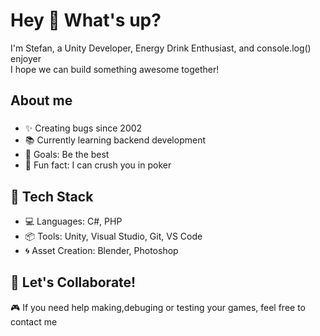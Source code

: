 <h1 align="left">Hey 👋 What's up?</h1>
<p align="left">I'm Stefan, a Unity Developer, Energy Drink Enthusiast, and console.log() enjoyer<br> I hope we can build something awesome together!</p>
<h2 align="left">About me</h2>

###

<ul>
<li align="left">✨ Creating bugs since 2002</li>
<li align="left">📚 Currently learning backend development</li>
<li align="left">🎯 Goals: Be the best</li>
<li align="left">🎲 Fun fact: I can crush you in poker</li>
</ul>

###

<h2 align="left">🔧 Tech Stack</h2>
<ul>
<li align="left">💻 Languages: C#, PHP</li>
<li align="left">📦 Tools: Unity, Visual Studio, Git, VS Code</li>
<li align="left">🌀 Asset Creation: Blender, Photoshop</li>
</ul>

<h2 align="left">🤝 Let's Collaborate!</h2>
<p align="left">🎮 If you need help making,debuging or testing your games, feel free to contact me</p>
